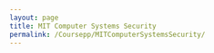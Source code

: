 ```yaml
---
layout: page
title: MIT Computer Systems Security
permalink: /Coursepp/MITComputerSystemsSecurity/
---
```

